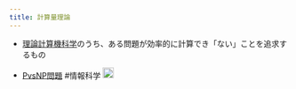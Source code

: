 ```yaml
---
title: 計算量理論
---
```


* [理論計算機科学](%E7%90%86%E8%AB%96%E8%A8%88%E7%AE%97%E6%A9%9F%E7%A7%91%E5%AD%A6.md)のうち、ある問題が効率的に計算でき「ない」ことを追求するもの

* [PvsNP問題](PvsNP%E5%95%8F%E9%A1%8C.md)
  \#情報科学 <img src='https://scrapbox.io/api/pages/blu3mo-public/情報科学の達人/icon' alt='情報科学の達人.icon' height="19.5"/>
